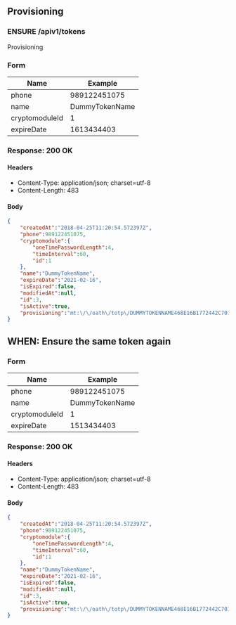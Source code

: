## Provisioning

### ENSURE /apiv1/tokens

Provisioning

### Form

Name | Example
--- | ---
phone | 989122451075
name | DummyTokenName
cryptomoduleId | 1
expireDate | 1613434403

### Response: 200 OK

#### Headers

* Content-Type: application/json; charset=utf-8
* Content-Length: 483

#### Body

```json
{
    "createdAt":"2018-04-25T11:20:54.572397Z",
    "phone":989122451075,
    "cryptomodule":{
        "oneTimePasswordLength":4,
        "timeInterval":60,
        "id":1
    },
    "name":"DummyTokenName",
    "expireDate":"2021-02-16",
    "isExpired":false,
    "modifiedAt":null,
    "id":3,
    "isActive":true,
    "provisioning":"mt:\/\/oath\/totp\/DUMMYTOKENNAME468E16B1772442C701A2F0C468E1F722EC53B78112F9B1AD7C46425A2EAE3371043A34342C84A7CAFCF82298A12F3440012102163515"
}
```

## WHEN: Ensure the same token again

### Form

Name | Example
--- | ---
phone | 989122451075
name | DummyTokenName
cryptomoduleId | 1
expireDate | 1513434403

### Response: 200 OK

#### Headers

* Content-Type: application/json; charset=utf-8
* Content-Length: 483

#### Body

```json
{
    "createdAt":"2018-04-25T11:20:54.572397Z",
    "phone":989122451075,
    "cryptomodule":{
        "oneTimePasswordLength":4,
        "timeInterval":60,
        "id":1
    },
    "name":"DummyTokenName",
    "expireDate":"2021-02-16",
    "isExpired":false,
    "modifiedAt":null,
    "id":3,
    "isActive":true,
    "provisioning":"mt:\/\/oath\/totp\/DUMMYTOKENNAME468E16B1772442C701A2F0C468E1F722EC53B78112F9B1AD7C46425A2EAE3371043A34342C84A7CAFCF82298A12F3440012102163515"
}
```


